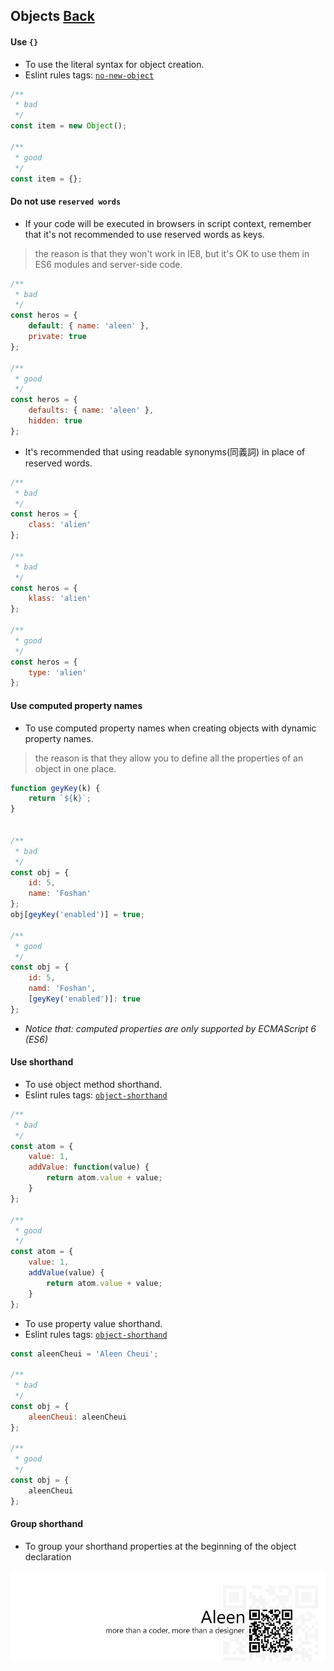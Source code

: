 ## Objects [**Back**](./../README.md)

#### Use `{}`

- To use the literal syntax for object creation.
- Eslint rules tags: [`no-new-object`](http://eslint.org/docs/rules/no-new-object.html)

```js
/**
 * bad
 */
const item = new Object();

/**
 * good
 */
const item = {};
```

#### Do not use `reserved words`
- If your code will be executed in browsers in script context, remember that it's not recommended to use reserved words as keys.

> the reason is that they won't work in IE8, but it's OK to use them in ES6 modules and server-side code.

```js
/**
 * bad
 */
const heros = {
    default: { name: 'aleen' },
    private: true
};

/**
 * good
 */
const heros = {
    defaults: { name: 'aleen' },
    hidden: true
};
```

- It's recommended that using readable synonyms(同義詞) in place of reserved words.

```js
/**
 * bad
 */
const heros = {
    class: 'alien'
};

/**
 * bad
 */
const heros = {
    klass: 'alien'
};

/**
 * good
 */
const heros = {
    type: 'alien'
};
```

#### Use computed property names

- To use computed property names when creating objects with dynamic property names.

> the reason is that they allow you to define all the properties of an object in one place.

```js
function geyKey(k) {
    return `${k}`;
}


/**
 * bad
 */
const obj = {
    id: 5,
    name: 'Foshan'
};
obj[geyKey('enabled')] = true;

/**
 * good
 */
const obj = {
    id: 5,
    namd: 'Foshan',
    [geyKey('enabled')]: true
};
```

- *Notice that: computed properties are only supported by ECMAScript 6 (ES6)*

#### Use shorthand

- To use object method shorthand.
- Eslint rules tags: [`object-shorthand`](http://eslint.org/docs/rules/object-shorthand.html)

```js
/**
 * bad
 */
const atom = {
    value: 1,
    addValue: function(value) {
        return atom.value + value;
    }
};

/**
 * good
 */
const atom = {
    value: 1,
    addValue(value) {
        return atom.value + value;
    }
};
```

- To use property value shorthand.
- Eslint rules tags: [`object-shorthand`](http://eslint.org/docs/rules/object-shorthand.html)

```js
const aleenCheui = 'Aleen Cheui';

/**
 * bad
 */
const obj = {
    aleenCheui: aleenCheui
};

/**
 * good
 */
const obj = {
    aleenCheui
};
```

#### Group shorthand

- To group your shorthand properties at the beginning of the object declaration

<a href="http://aleen42.github.io/" target="_blank" ><img src="./../pic/tail.gif"></a>